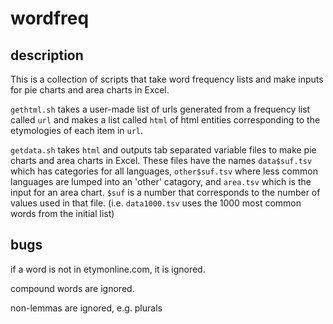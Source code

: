 wordfreq
========

description
-----------
This is a collection of scripts that take word frequency lists and make inputs
for pie charts and area charts in Excel.

`gethtml.sh` takes a user-made list of urls generated from a frequency list
called `url` and makes a list called `html` of html entities corresponding to
the etymologies of each item in `url`.

`getdata.sh` takes `html` and outputs tab separated variable files to make pie
charts and area charts in Excel. These files have the names `data$suf.tsv`
which has categories for all languages, 
`other$suf.tsv` where less common languages are lumped into an 'other' 
catagory, and `area.tsv` which is the input for an area chart. `$suf` is a
number that corresponds to the number of values used in that file. (i.e. 
`data1000.tsv` uses the 1000 most common words from the initial list)


bugs
----
if a word is not in etymonline.com, it is ignored.

compound words are ignored.

non-lemmas are ignored, e.g. plurals

